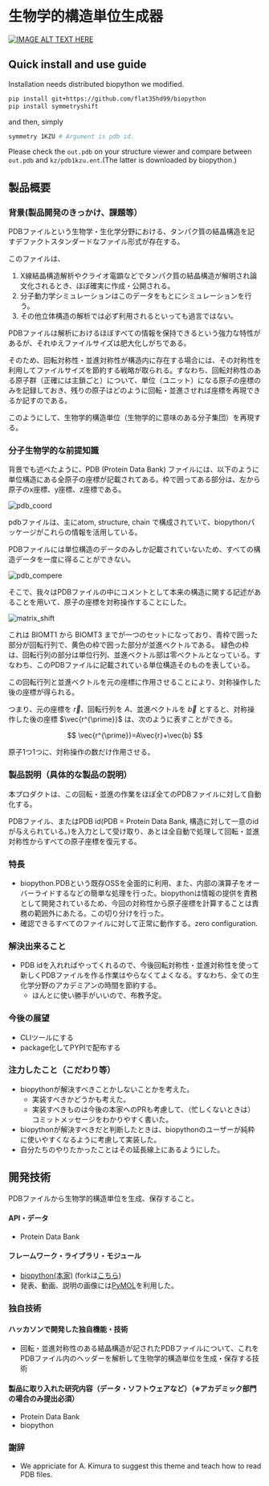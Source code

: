 # 生物学的構造単位生成器

[![IMAGE ALT TEXT HERE](https://jphacks.com/wp-content/uploads/2021/07/JPHACKS2021_ogp.jpg)](https://www.youtube.com/watch?v=LUPQFB4QyVo)


## Quick install and use guide

Installation needs distributed biopython we modified.

```sh
pip install git+https://github.com/flat35hd99/biopython
pip install symmetryshift
```

and then, simply

```sh
symmetry 1KZU # Argument is pdb id.
```

Please check the `out.pdb` on your structure viewer and compare between `out.pdb` and `kz/pdb1kzu.ent`.(The latter is downloaded by biopython.)

## 製品概要
### 背景(製品開発のきっかけ、課題等）

PDBファイルという生物学・生化学分野における、タンパク質の結晶構造を記すデファクトスタンダードなファイル形式が存在する。

このファイルは、

1. X線結晶構造解析やクライオ電顕などでタンパク質の結晶構造が解明され論文化されるとき、ほぼ確実に作成・公開される。
2. 分子動力学シミュレーションはこのデータをもとにシミュレーションを行う。
3. その他立体構造の解析では必ず利用されるといっても過言ではない。

PDBファイルは解析におけるほぼすべての情報を保持できるという強力な特性があるが、それゆえファイルサイズは肥大化しがちである。

そのため、回転対称性・並進対称性が構造内に存在する場合には、その対称性を利用してファイルサイズを節約する戦略が取られる。すなわち、回転対称性のある原子群（正確には主鎖ごと）について、単位（ユニット）になる原子の座標のみを記録しておき、残りの原子はどのように回転・並進させれば座標を再現できるか記すのである。

このようにして、生物学的構造単位（生物学的に意味のある分子集団）を再現する。

### 分子生物学的な前提知識
背景でも述べたように、PDB (Protein Data Bank) ファイルには、以下のように単位構造にある全原子の座標が記載されてある。枠で囲ってある部分は、左から原子のx座標、y座標、z座標である。

![pdb_coord](https://user-images.githubusercontent.com/84301337/139531746-ee44b003-c757-45d6-8399-9bde1ea79c4c.jpg)

pdbファイルは、主にatom, structure, chain で構成されていて、biopythonパッケージがこれらの情報を活用している。

PDBファイルには単位構造のデータのみしか記載されていないため、すべての構造データを一度に得ることができない。

![pdb_compere](https://user-images.githubusercontent.com/84301337/139533463-2a4bb956-8778-46f4-9988-18bfc68a21ab.jpg)


そこで、我々はPDBファイルの中にコメントとして本来の構造に関する記述があることを用いて、原子の座標を対称操作することにした。

![matrix_shift](https://user-images.githubusercontent.com/84301337/139531506-93b5b24b-f1b0-4071-8fee-1d0d63909919.jpg)

これは BIOMT1 から BIOMT3 までが一つのセットになっており、青枠で囲った部分が回転行列で、黄色の枠で囲った部分が並進ベクトルである。
緑色の枠は、回転行列の部分は単位行列、並進ベクトル部は零ベクトルとなっている。すなわち、このPDBファイルに記載されている単位構造そのものを表している。

この回転行列と並進ベクトルを元の座標に作用させることにより、対称操作した後の座標が得られる。

つまり、元の座標を $\vec{r}$、回転行列を $A$、並進ベクトルを $\vec{b}$ とすると、対称操作した後の座標 $\vec{r^{\prime}}$ は、次のように表すことができる。

$$
\vec{r^{\prime}}=A\vec{r}+\vec{b}
$$

原子1つ1つに、対称操作の数だけ作用させる。

### 製品説明（具体的な製品の説明）

本プロダクトは、この回転・並進の作業をほぼ全てのPDBファイルに対して自動化する。

PDBファイル、またはPDB id(PDB = Protein Data Bank, 構造に対して一意のidが与えられている。)を入力として受け取り、あとは全自動で処理して回転・並進対称性からすべての原子座標を復元する。
### 特長

- biopython.PDBという既存OSSを全面的に利用、また、内部の演算子をオーバーライドするなどの簡単な処理を行った。biopythonは情報の提供を責務として開発されているため、今回の対称性から原子座標を計算することは責務の範囲外にあたる。この切り分けを行った。
- 確認できるすべてのファイルに対して正常に動作する。zero configuration.

### 解決出来ること

- PDB idを入れればやってくれるので、今後回転対称性・並進対称性を使って新しくPDBファイルを作る作業はやらなくてよくなる。すなわち、全ての生化学分野のアカデミアンの時間を節約する。
  - ほんとに使い勝手がいいので、布教予定。

### 今後の展望

- CLIツールにする
- package化してPYPIで配布する

### 注力したこと（こだわり等）

* biopythonが解決すべきことかしないことかを考えた。
  * 実装すべきかどうかも考えた。
  * 実装すべきものは今後の本家へのPRも考慮して、（忙しくないときは）コミットメッセージをわかりやすく書いた。
* biopythonが解決すべきだと判断したときは、biopythonのユーザーが純粋に使いやすくなるように考慮して実装した。
* 自分たちのやりたかったことはその延長線上にあるようにした。

## 開発技術

PDBファイルから生物学的構造単位を生成、保存すること。

#### API・データ
* Protein Data Bank

#### フレームワーク・ライブラリ・モジュール
* [biopython(本家)](https://github.com/biopython/biopython) (forkは[こちら](https://github.com/flat35hd99/biopython))
* 発表、動画、説明の画像には[PyMOL](https://pymol.org/2/)を利用した。

### 独自技術
#### ハッカソンで開発した独自機能・技術
* 回転・並進対称性のある結晶構造が記されたPDBファイルについて、これをPDBファイル内のヘッダーを解析して生物学的構造単位を生成・保存する技術



#### 製品に取り入れた研究内容（データ・ソフトウェアなど）（※アカデミック部門の場合のみ提出必須）
* Protein Data Bank
* biopython

### 謝辞
* We appriciate for A. Kimura to suggest this theme and teach how to read PDB files. 
